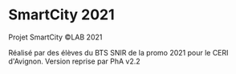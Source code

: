 # SmartCity 2021
 Projet SmartCity ©LAB 2021

Réalisé par des élèves du BTS SNIR de la promo 2021 pour le CERI d'Avignon.
Version reprise par PhA v2.2
